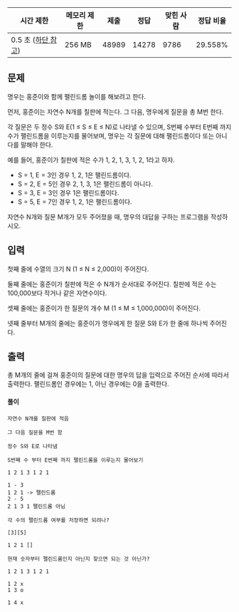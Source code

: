 |시간 제한|메모리 제한|제출|정답|맞힌 사람|정답 비율|
|---|---|---|---|---|---|
|0.5 초 ([하단 참고](https://www.acmicpc.net/problem/10942#))|256 MB|48989|14278|9786|29.558%|

## 문제

명우는 홍준이와 함께 팰린드롬 놀이를 해보려고 한다.

먼저, 홍준이는 자연수 N개를 칠판에 적는다. 그 다음, 명우에게 질문을 총 M번 한다.

각 질문은 두 정수 S와 E(1 ≤ S ≤ E ≤ N)로 나타낼 수 있으며, S번째 수부터 E번째 까지 수가 팰린드롬을 이루는지를 물어보며, 명우는 각 질문에 대해 팰린드롬이다 또는 아니다를 말해야 한다.

예를 들어, 홍준이가 칠판에 적은 수가 1, 2, 1, 3, 1, 2, 1라고 하자.

- S = 1, E = 3인 경우 1, 2, 1은 팰린드롬이다.
- S = 2, E = 5인 경우 2, 1, 3, 1은 팰린드롬이 아니다.
- S = 3, E = 3인 경우 1은 팰린드롬이다.
- S = 5, E = 7인 경우 1, 2, 1은 팰린드롬이다.

자연수 N개와 질문 M개가 모두 주어졌을 때, 명우의 대답을 구하는 프로그램을 작성하시오.

## 입력

첫째 줄에 수열의 크기 N (1 ≤ N ≤ 2,000)이 주어진다.

둘째 줄에는 홍준이가 칠판에 적은 수 N개가 순서대로 주어진다. 칠판에 적은 수는 100,000보다 작거나 같은 자연수이다.

셋째 줄에는 홍준이가 한 질문의 개수 M (1 ≤ M ≤ 1,000,000)이 주어진다.

넷째 줄부터 M개의 줄에는 홍준이가 명우에게 한 질문 S와 E가 한 줄에 하나씩 주어진다.

## 출력

총 M개의 줄에 걸쳐 홍준이의 질문에 대한 명우의 답을 입력으로 주어진 순서에 따라서 출력한다. 팰린드롬인 경우에는 1, 아닌 경우에는 0을 출력한다.

#### 풀이 

```
자연수 N개를 칠판에 적음

그 다음 질문을 M번 함

정수 S와 E로 나타냄

S번째 수 부터 E번째 까지 팰린드롬을 이루는지 물어보기

1 2 1 3 1 2 1 

1 - 3 
1 2 1 -> 팰린드롬
2 - 5 
2 1 3 1 팰린드롬 아님

각 수의 팰린드롬 여부를 저장하면 되려나?

[3][5]

1 2 1 []

현재 숫자부터 펠린드롬인지 아닌지 찾으면 되는 것 아닌가?

1 2 1 3 1 2 1

1 2 x
1 3 o

1 4 x


```